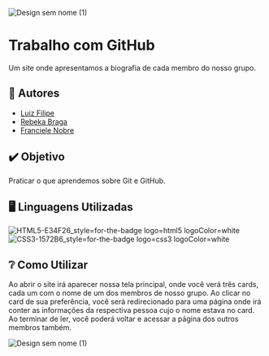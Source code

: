 
![Design sem nome (1)](https://github.com/luizzez/Trabalho-GitHub/assets/157526400/895c4cae-cda7-4ca7-8a1b-11a37eefb173)


# Trabalho com GitHub


Um site onde apresentamos a biografia de cada membro do nosso grupo.


## 👥 Autores

- [Luiz Filipe](https://github.com/luizzez)
- [Rebeka Braga](https://github.com/Rebekabraga)
- [Franciele Nobre](https://github.com/FrancieleNobre)


## ✔️ Objetivo

Praticar o que aprendemos sobre Git e GitHub.


## 🖥️ Linguagens Utilizadas
![HTML5-E34F26_style=for-the-badge logo=html5 logoColor=white](https://github.com/luizzez/Trabalho-GitHub/assets/157526400/a457a4e4-8c7c-47e1-8c06-43c603089fdb)
![CSS3-1572B6_style=for-the-badge logo=css3 logoColor=white](https://github.com/luizzez/Trabalho-GitHub/assets/157526400/8452d512-d05e-4c1b-953c-e6073be6330b)



## ❔ Como Utilizar

Ao abrir o site irá aparecer nossa tela principal, onde você verá três cards, cada um com o nome de um dos membros de nosso grupo. Ao clicar no card de sua preferência, você será redirecionado para uma página onde irá conter as informações da respectiva pessoa cujo o nome estava no card. Ao terminar de ler, você poderá voltar e acessar a página dos outros membros também.


![Design sem nome (1)](https://github.com/luizzez/Trabalho-GitHub/assets/157526400/866a678a-21a8-4d4d-a06e-efb434658038)
